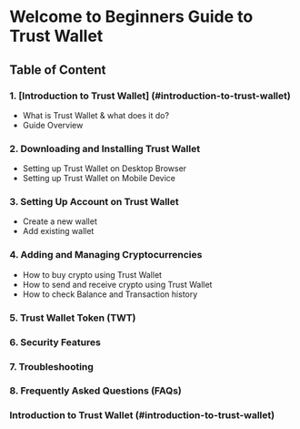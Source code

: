 # Welcome to Beginners Guide to Trust Wallet

## Table of Content
### 1. [Introduction to Trust Wallet] (#introduction-to-trust-wallet)
- What is Trust Wallet & what does it do?
- Guide Overview

### 2. Downloading and Installing Trust Wallet
- Setting up Trust Wallet on Desktop Browser
- Setting up Trust Wallet on Mobile Device

### 3. Setting Up Account on Trust Wallet
- Create a new wallet
- Add existing wallet

### 4. Adding and Managing Cryptocurrencies
- How to buy crypto using Trust Wallet
- How to send and receive crypto using Trust Wallet
- How to check Balance and Transaction history

### 5. Trust Wallet Token (TWT)
### 6. Security Features
### 7. Troubleshooting
### 8. Frequently Asked Questions (FAQs)



### Introduction to Trust Wallet (#introduction-to-trust-wallet)

